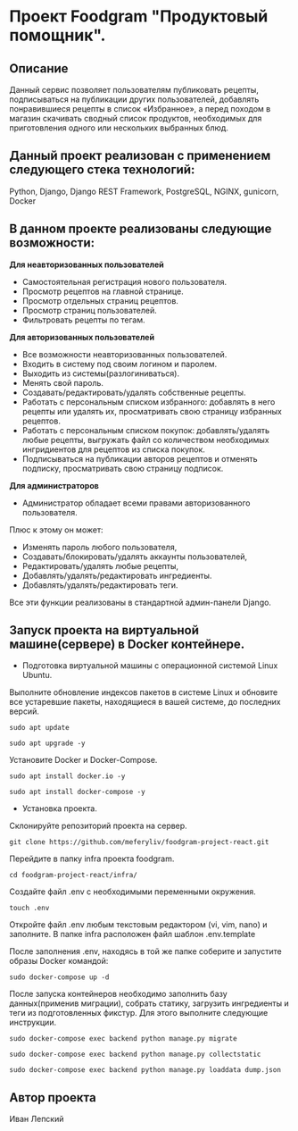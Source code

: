 # Проект Foodgram "Продуктовый помощник".

## Описание

Данный сервис позволяет пользователям публиковать рецепты, подписываться на публикации других пользователей, добавлять понравившиеся рецепты в список «Избранное», а перед походом в магазин скачивать сводный список продуктов, необходимых для приготовления одного или нескольких выбранных блюд.

## Данный проект реализован с применением следующего стека технологий:

Python, Django, Django REST Framework, PostgreSQL, NGINX, gunicorn, Docker

## В данном проекте реализованы следующие возможности:

**Для неавторизованных пользователей**
- Самостоятельная регистрация нового пользователя.
- Просмотр рецептов на главной странице.
- Просмотр отдельных страниц рецептов.
- Просмотр страниц пользователей.
- Фильтровать рецепты по тегам.

**Для авторизованных пользователей**
- Все возможности неавторизованных пользователей.
- Входить в систему под своим логином и паролем.
- Выходить из системы(разлогиниваться).
- Менять свой пароль.
- Создавать/редактировать/удалять собственные рецепты.
- Работать с персональным списком избранного: добавлять в него рецепты или удалять их, просматривать свою страницу избранных рецептов.
- Работать с персональным списком покупок: добавлять/удалять любые рецепты, выгружать файл со количеством необходимых ингридиентов для рецептов из списка покупок.
- Подписываться на публикации авторов рецептов и отменять подписку, просматривать свою страницу подписок.

**Для администраторов**
- Администратор обладает всеми правами авторизованного пользователя.

Плюс к этому он может:
- Изменять пароль любого пользователя,
- Создавать/блокировать/удалять аккаунты пользователей,
- Редактировать/удалять любые рецепты,
- Добавлять/удалять/редактировать ингредиенты.
- Добавлять/удалять/редактировать теги.

Все эти функции реализованы в стандартной админ-панели Django.


## Запуск проекта на виртуальной машине(сервере) в Docker контейнере.

- Подготовка виртуальной машины с операционной системой Linux Ubuntu.

Выполните обновление индексов пакетов в системе Linux и обновите все устаревшие пакеты, находящиеся в вашей системе, до последних версий.

```
sudo apt update
```
```
sudo apt upgrade -y
```

Установите Docker и Docker-Compose.

```
sudo apt install docker.io -y
```
```
sudo apt install docker-compose -y
```
- Установка проекта.

Склонируйте репозиторий проекта на сервер.

```
git clone https://github.com/meferyliv/foodgram-project-react.git
```

Перейдите в папку infra проекта foodgram.

```
cd foodgram-project-react/infra/
```

Создайте файл .env с необходимыми переменными окружения.

```
touch .env
```

Откройте файл .env любым текстовым редактором (vi, vim, nano) и заполните. В папке infra расположен файл шаблон .env.template

После заполнения .env, находясь в той же папке соберите и запустите образы Docker командой:

```
sudo docker-compose up -d
```

После запуска контейнеров необходимо заполнить базу данных(применив миграции), собрать статику, загрузить ингредиенты и теги из подготовленных фикстур.
Для этого выполните следующие инструкции.

```
sudo docker-compose exec backend python manage.py migrate
```

```
sudo docker-compose exec backend python manage.py collectstatic
```

```
sudo docker-compose exec backend python manage.py loaddata dump.json
```

## Автор проекта
Иван Лепский
